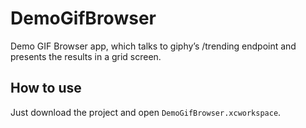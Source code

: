 # DemoGifBrowser

Demo GIF Browser app, which talks to giphy’s /trending endpoint and presents the results in a grid screen.

## How to use

Just download the project and open `DemoGifBrowser.xcworkspace`.
